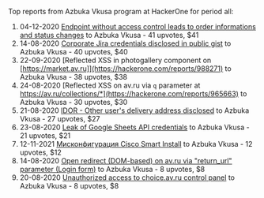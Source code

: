 Top reports from Azbuka Vkusa program at HackerOne for period all:

1. 04-12-2020 [Endpoint without access control leads to order informations and status changes](https://hackerone.com/reports/1050753) to Azbuka Vkusa - 41 upvotes, $41
2. 14-08-2020 [Corporate Jira credentials disclosed in public gist](https://hackerone.com/reports/958432) to Azbuka Vkusa - 40 upvotes, $40
3. 22-09-2020 [Reflected XSS in photogallery component on [https://market.av.ru]](https://hackerone.com/reports/988271) to Azbuka Vkusa - 38 upvotes, $38
4. 24-08-2020 [Reflected XSS on av.ru via `q` parameter at https://av.ru/collections/*](https://hackerone.com/reports/965663) to Azbuka Vkusa - 30 upvotes, $30
5. 21-08-2020 [IDOR - Other user's delivery address disclosed](https://hackerone.com/reports/964010) to Azbuka Vkusa - 27 upvotes, $27
6. 23-08-2020 [Leak of Google Sheets API credentials](https://hackerone.com/reports/965314) to Azbuka Vkusa - 21 upvotes, $21
7. 12-11-2021 [Мисконфигурация Cisco Smart Install](https://hackerone.com/reports/1398662) to Azbuka Vkusa - 12 upvotes, $12
8. 14-08-2020 [Open redirect (DOM-based) on av.ru via "return_url" parameter (Login form)](https://hackerone.com/reports/958864) to Azbuka Vkusa - 8 upvotes, $8
9. 20-08-2020 [Unauthorized access to choice.av.ru control panel](https://hackerone.com/reports/963161) to Azbuka Vkusa - 8 upvotes, $8

